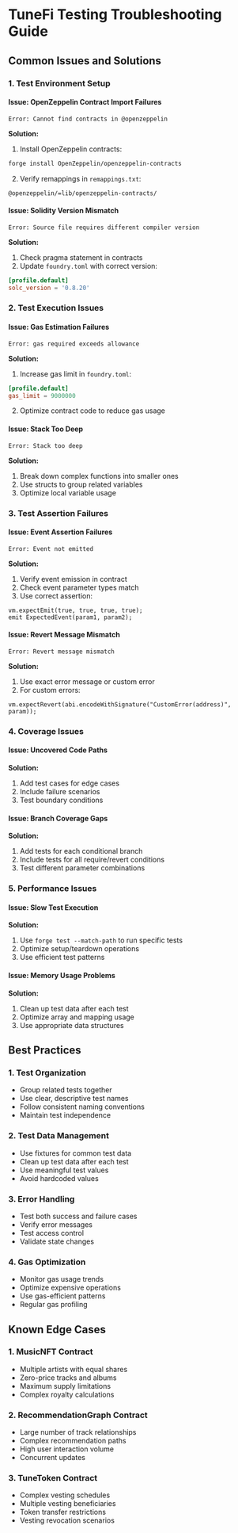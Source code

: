 # TuneFi Testing Troubleshooting Guide

## Common Issues and Solutions

### 1. Test Environment Setup

#### Issue: OpenZeppelin Contract Import Failures
```
Error: Cannot find contracts in @openzeppelin
```
**Solution:**
1. Install OpenZeppelin contracts:
```bash
forge install OpenZeppelin/openzeppelin-contracts
```
2. Verify remappings in `remappings.txt`:
```
@openzeppelin/=lib/openzeppelin-contracts/
```

#### Issue: Solidity Version Mismatch
```
Error: Source file requires different compiler version
```
**Solution:**
1. Check pragma statement in contracts
2. Update `foundry.toml` with correct version:
```toml
[profile.default]
solc_version = '0.8.20'
```

### 2. Test Execution Issues

#### Issue: Gas Estimation Failures
```
Error: gas required exceeds allowance
```
**Solution:**
1. Increase gas limit in `foundry.toml`:
```toml
[profile.default]
gas_limit = 9000000
```
2. Optimize contract code to reduce gas usage

#### Issue: Stack Too Deep
```
Error: Stack too deep
```
**Solution:**
1. Break down complex functions into smaller ones
2. Use structs to group related variables
3. Optimize local variable usage

### 3. Test Assertion Failures

#### Issue: Event Assertion Failures
```
Error: Event not emitted
```
**Solution:**
1. Verify event emission in contract
2. Check event parameter types match
3. Use correct assertion:
```solidity
vm.expectEmit(true, true, true, true);
emit ExpectedEvent(param1, param2);
```

#### Issue: Revert Message Mismatch
```
Error: Revert message mismatch
```
**Solution:**
1. Use exact error message or custom error
2. For custom errors:
```solidity
vm.expectRevert(abi.encodeWithSignature("CustomError(address)", param));
```

### 4. Coverage Issues

#### Issue: Uncovered Code Paths
**Solution:**
1. Add test cases for edge cases
2. Include failure scenarios
3. Test boundary conditions

#### Issue: Branch Coverage Gaps
**Solution:**
1. Add tests for each conditional branch
2. Include tests for all require/revert conditions
3. Test different parameter combinations

### 5. Performance Issues

#### Issue: Slow Test Execution
**Solution:**
1. Use `forge test --match-path` to run specific tests
2. Optimize setup/teardown operations
3. Use efficient test patterns

#### Issue: Memory Usage Problems
**Solution:**
1. Clean up test data after each test
2. Optimize array and mapping usage
3. Use appropriate data structures

## Best Practices

### 1. Test Organization
- Group related tests together
- Use clear, descriptive test names
- Follow consistent naming conventions
- Maintain test independence

### 2. Test Data Management
- Use fixtures for common test data
- Clean up test data after each test
- Use meaningful test values
- Avoid hardcoded values

### 3. Error Handling
- Test both success and failure cases
- Verify error messages
- Test access control
- Validate state changes

### 4. Gas Optimization
- Monitor gas usage trends
- Optimize expensive operations
- Use gas-efficient patterns
- Regular gas profiling

## Known Edge Cases

### 1. MusicNFT Contract
- Multiple artists with equal shares
- Zero-price tracks and albums
- Maximum supply limitations
- Complex royalty calculations

### 2. RecommendationGraph Contract
- Large number of track relationships
- Complex recommendation paths
- High user interaction volume
- Concurrent updates

### 3. TuneToken Contract
- Complex vesting schedules
- Multiple vesting beneficiaries
- Token transfer restrictions
- Vesting revocation scenarios
